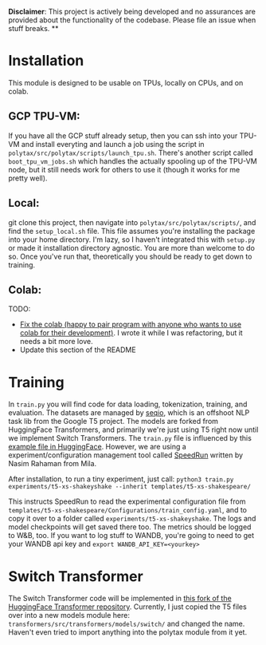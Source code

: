 **Disclaimer**: This project is actively being developed and no assurances are provided about the functionality of the codebase. Please file an issue when stuff breaks. **

# Installation

This module is designed to be usable on TPUs, locally on CPUs, and on colab.

## GCP TPU-VM:
If you have all the GCP stuff already setup, then you can ssh into your TPU-VM and install everyting and launch a job using the script in `polytax/src/polytax/scripts/launch_tpu.sh`. There's another script called `boot_tpu_vm_jobs.sh` which handles the actually spooling up of the TPU-VM node, 
but it still needs work for others to use it (though it works for me pretty well).

## Local:
git clone this project, then navigate into `polytax/src/polytax/scripts/`, and find the `setup_local.sh` file. This file assumes you're installing the package into your home directory. I'm lazy, so I haven't integrated this with `setup.py` or made it installation directory agnostic. You are more than welcome to do so. Once you've run that, theoretically you should be ready to get down to training. 


## Colab:
TODO: 
- [Fix the colab (happy to pair program with anyone who wants to use colab for their development)](https://colab.research.google.com/drive/17jZ11mJ9IJMSJjRyF9lX_uzILMwUIIIs#scrollTo=tOODe1db_86X
). I wrote it while I was refactoring, but it needs a bit more love.
- Update this section of the README

# Training

In `train.py` you will find code for data loading, tokenization, training, and evaluation. 
The datasets are managed by [seqio](https://github.com/google/seqio), which is an offshoot NLP task lib from the Google T5 project.
The models are forked from HuggingFace Transformers, and primarily we're just using T5 right now until we implement Switch Transformers.
The `train.py` file is influenced by this [example file in HuggingFace](https://github.com/huggingface/transformers/blob/master/examples/flax/language-modeling/run_t5_mlm_flax.py).
However, we are using a experiment/configuration management tool called [SpeedRun](https://github.com/inferno-pytorch/speedrun) written by Nasim Rahaman from Mila.

After installation, to run a tiny experiment, just call:
`python3 train.py experiments/t5-xs-shakeyshake --inherit templates/t5-xs-shakespeare/`

This instructs SpeedRun to read the experimental configuration file from `templates/t5-xs-shakespeare/Configurations/train_config.yaml`, and
to copy it over to a folder called `experiments/t5-xs-shakeyshake`. The logs and model checkpoints will get saved there too. 
The metrics should be logged to W&B, too. If you want to log stuff to WANDB, you're going to need to get your WANDB api key and `export WANDB_API_KEY=<yourkey>`

# Switch Transformer
The Switch Transformer code will be implemented in [this fork of the HuggingFace Transformer repository](https://github.com/mweiss17/transformers).
Currently, I just copied the T5 files over into a new models module here: `transformers/src/transformers/models/switch/` and changed the name.
Haven't even tried to import anything into the polytax module from it yet.
